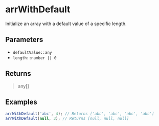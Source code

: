 # arrWithDefault <Badge type="tip" text="JavaScript" /><Badge type="info" text="Dart" />

Initialize an array with a default value of a specific length.

## Parameters

- `defaultValue::any`
- `length::number || 0`

## Returns

> any[]

## Examples

```javascript
arrWithDefault('abc', 4); // Returns ['abc', 'abc', 'abc', 'abc']
arrWithDefault(null, 3); // Returns [null, null, null]
```
